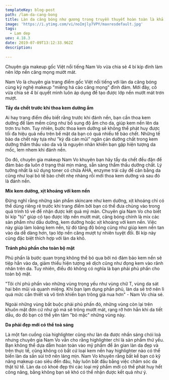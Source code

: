 ```yaml
---
templateKey: blog-post
path: /lam-da-cang-bong
title: Làn da căng bóng như gương trong truyền thuyết hoàn toàn là khả thi
image: 'https://i.ytimg.com/vi/noImjly7VPY/maxresdefault.jpg' 
tags:
  - Lam dep
uev: 4.18.3
date: 2019-07-09T13:12:33.962Z
description:
 
---
```



Chuyên gia makeup gốc Việt nổi tiếng Nam Vo vừa chia sẻ 4 bí kíp đinh làm nên lớp nền căng mọng mướt mát.

Nam Vo là chuyên gia trang điểm gốc Việt nổi tiếng với làn da căng bóng cùng kỹ nghệ makeup "miếng há cảo căng mọng" đình đám. Mới đây, cô vừa chia sẻ 4 bí quyết mình luôn áp dụng để tạo được lớp nền mướt mát trơn mượt.

**Tẩy da chết trước khi thoa kem dưỡng ẩm** 

Ai hay trang điểm đều biết rằng trước khi đánh nền, bạn cần thoa kem dưỡng để làm mềm cũng như bổ sung độ ẩm cho da, giúp kem nền lên da trơn tru hơn. Tuy nhiên, bước thoa kem dưỡng sẽ không thể phát huy được tối đa hiệu quả nếu trên bề mặt da bạn có quá nhiều tế bào chết. Những tế bào da chết này tựa như "kỳ đà cản mũi" ngăn cản dưỡng chất trong kem dưỡng thẩm thấu vào da và là nguyên nhân khiến bạn gặp hiện tượng da mốc, lem nhem khi đánh nền.

Do đó, chuyên gia makeup Nam Vo khuyên bạn hãy tẩy da chết đều đặn để đảm bảo da luôn ở trạng thái mịn màng, sẵn sàng thẩm thấu dưỡng chất. Lý tưởng nhất là sử dụng toner có chứa AHA, enzyme trái cây để cân bằng da cũng như loại bỏ tế bào chết nhẹ nhàng rồi mới thoa kem dưỡng và sau đó là đánh nền.

**Mix kem dưỡng, xịt khoáng với kem nền** 

Đừng nghĩ rằng những sản phẩm skincare như kem dưỡng, xịt khoáng chỉ có thể dùng riêng rẽ trước khi trang điểm bởi bạn có thể đưa chúng vào trong quá trình tô vẽ để nhận được kết quả mỹ mãn. Chuyên gia Nam Vo cho biết bí kíp "tủ" giúp cô tạo được lớp nền mướt mát, căng bóng chính là mix các sản phẩm như dầu dưỡng, kem dưỡng hoặc xịt khoáng với kem nền. Việc này giúp làm loãng kem nền, từ đó tăng độ bóng cũng như giúp kem nền tan vào da dễ dàng hơn, tạo lớp nền căng mượt tự nhiên tuyệt đối. Bí kíp này cũng đặc biệt thích hợp với làn da khô.

**Tránh phủ phấn cho toàn bộ mặt** 

Phủ phấn là bước quan trọng không thể bỏ qua bởi nó đảm bảo kem nền sẽ tiệp hẳn vào da, giảm thiểu hiện tượng xê dịch cũng như đọng kem vào rãnh nhăn trên da. Tuy nhiên, điều đó không có nghĩa là bạn phải phủ phấn cho toàn bộ mặt.

"Tôi chỉ phủ phấn vào những vùng trọng yếu như vùng chữ T, vùng da sát hai bên mũi và quanh miệng. Khi bạn lạm dụng phấn phủ, làn da sẽ trở nên lì quá mức cần thiết và vô tình khiến bạn trông già nua hơn" - Nam Vo chia sẻ.

Ngoài những vùng bắt buộc phải phủ phấn đó, những vùng còn lại trên khuôn mặt đơn cử như gò má sẽ trông mướt mát, rạng rỡ hơn hẳn khi da tiết dầu, do đó bạn có thể yên tâm "bỏ mặc" những vùng này.


**Da phải đẹp mới có thể toả sáng**

Là một fan cuồng của highlighter cũng như làn da được nhấn sáng chói loà nhưng chuyên gia Nam Vo vẫn cho rằng highlighter chỉ là sản phẩm thứ yếu. Bạn không thể dựa dẫm hoàn toàn vào mỹ phẩm để ăn gian làn da đẹp và trên thực tế, cũng không có bất cứ loại kem nền hay highlighter nào có thể biến làn da sần sùi trở nên láng mịn. Nam Vo khuyên rằng bất kể bạn có kỹ năng makeup cao siêu đến đâu, hãy luôn bắt đầu bằng việc chăm sóc da thật tử tế. Làn da có khoẻ đẹp thì các loại mỹ phẩm mới có thể phát huy hết công năng, bằng không bạn sẽ khó có thể nhận được kết quả như ý.